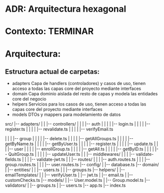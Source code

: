 # ADR: Arquitectura hexagonal

# Contexto: TERMINAR

# Arquitectura: 
## Estructura actual de carpetas:
- adapters
Capa de handlers (controladores) y casos de uso, tienen acceso a todas las capas core del proyecto mediante interfaces
- domain
Capa dominio aislada del resto de capas y modela las entidades core del negocio
- helpers
Servicios para los casos de uso, tienen acceso a todas las capas core del proyecto mediante interfaces
- models
DTOs y mappers para modelamiento de datos

src/
|-- adapters/
|   |   |-- controllers/
|   |   |   |-- auth
|   |   |   |   |-- login.ts
|   |   |   |   |-- register.ts
|   |   |   |   |-- revalidate.ts
|   |   |   |   |-- verifyEmail.ts

|   |   |   |-- group
|   |   |   |   |-- delete.ts
|   |   |   |   |-- getAllGroups.ts
|   |   |   |   |-- getByName.ts
|   |   |   |   |-- getByUser.ts
|   |   |   |   |-- register.ts
|   |   |   |   |-- update.ts
|   |   |   |-- user
|   |   |   |   |-- enrollGroup.ts
|   |   |   |   |-- getAll.ts
|   |   |   |   |-- getByID.ts
|   |   |   |   |-- QuitGroup.ts
|   |   |   |   |-- updateUser.ts
|   |   |-- middlewares/
|   |   |   |-- validate-fields.ts
|   |   |   |-- validate-jwt.ts
|   |   |-- routes/
|   |   |   |-- auth.routes.ts
|   |   |   |-- group.routes.ts
|   |   |   |-- user.routes.ts
|-- config/
|   |-- database.ts
|-- domain/
|   |-- entities/
|   |   |-- users.ts
|   |   |-- groups.ts
|-- helpers/
|   |-- emailTemplates/
|   |   |-- verifyUser.ts
|   |-- jwt.ts
|   |-- email.ts
|   |-- customChecks.ts
|-- models/
|   |-- User.model.ts
|   |-- Group.model.ts
|-- validators/
|   |-- groups.ts
|   |-- users.ts
|-- app.ts
|-- index.ts
